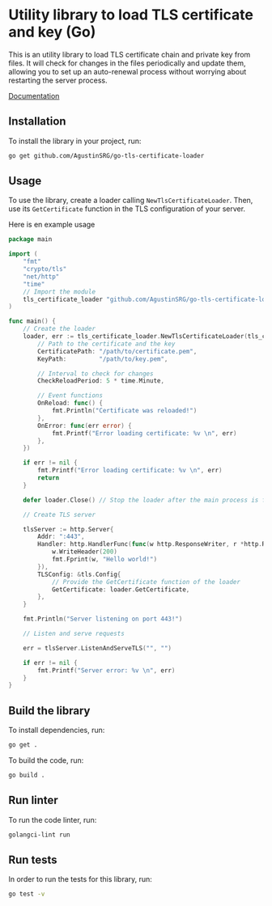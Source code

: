# Utility library to load TLS certificate and key (Go)

This is an utility library to load TLS certificate chain and private key from files. It will check for changes in the files periodically and update them, allowing you to set up an auto-renewal process without worrying about restarting the server process.

[Documentation](https://pkg.go.dev/github.com/AgustinSRG/go-tls-certificate-loader)

## Installation

To install the library in your project, run:

```sh
go get github.com/AgustinSRG/go-tls-certificate-loader
```

## Usage

To use the library, create a loader calling `NewTlsCertificateLoader`. Then, use its `GetCertificate` function in the TLS configuration of your server.

Here is en example usage

```go
package main

import (
    "fmt"
    "crypto/tls"
    "net/http"
    "time"
    // Import the module
    tls_certificate_loader "github.com/AgustinSRG/go-tls-certificate-loader"
)

func main() {
	// Create the loader
	loader, err := tls_certificate_loader.NewTlsCertificateLoader(tls_certificate_loader.TlsCertificateLoaderConfig{
		// Path to the certificate and the key
		CertificatePath: "/path/to/certificate.pem",
		KeyPath:         "/path/to/key.pem",

		// Interval to check for changes
		CheckReloadPeriod: 5 * time.Minute,

		// Event functions
		OnReload: func() {
			fmt.Println("Certificate was reloaded!")
		},
		OnError: func(err error) {
			fmt.Printf("Error loading certificate: %v \n", err)
		},
	})

	if err != nil {
		fmt.Printf("Error loading certificate: %v \n", err)
		return
	}

	defer loader.Close() // Stop the loader after the main process is finished

	// Create TLS server

	tlsServer := http.Server{
		Addr: ":443",
		Handler: http.HandlerFunc(func(w http.ResponseWriter, r *http.Request) {
			w.WriteHeader(200)
			fmt.Fprint(w, "Hello world!")
		}),
		TLSConfig: &tls.Config{
			// Provide the GetCertificate function of the loader
			GetCertificate: loader.GetCertificate,
		},
	}

	fmt.Println("Server listening on port 443!")

	// Listen and serve requests

	err = tlsServer.ListenAndServeTLS("", "")

	if err != nil {
		fmt.Printf("Server error: %v \n", err)
	}
}
```

## Build the library

To install dependencies, run:

```sh
go get .
```

To build the code, run:

```sh
go build .
```

## Run linter

To run the code linter, run:

```sh
golangci-lint run
```

## Run tests

In order to run the tests for this library, run:

```sh
go test -v
```
